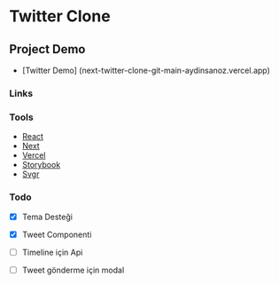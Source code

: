# Twitter Clone
## Project Demo
- [Twitter Demo] (next-twitter-clone-git-main-aydinsanoz.vercel.app)


### Links

### Tools
- [React](https://reactjs.org/)
- [Next](https://nextjs.org/)
- [Vercel](https://vercel.com/#get-started)
- [Storybook](https://storybook.js.org/)
- [Svgr](https://react-svgr.com/)

### Todo
- [x] Tema Desteği
- [x] Tweet Componenti
- [ ] Timeline için Api
- [ ] Tweet gönderme için modal

